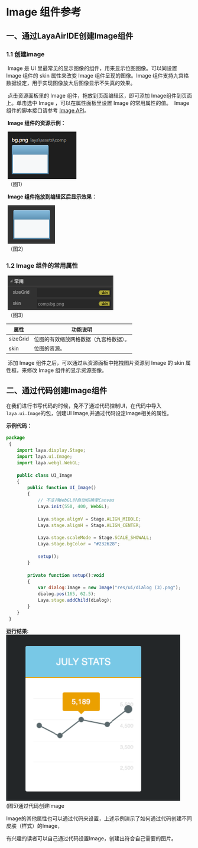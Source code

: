 # Image 组件参考



## 一、通过LayaAirIDE创建Image组件

###        1.1 创建image

​	Image 是 UI 里最常见的显示图像的组件，用来显示位图图像。可以同设置 Image 组件的 skin 属性来改变 Image 组件呈现的图像。Image 组件支持九宫格数据设定，用于实现图像放大后图像显示不失真的效果。

​        点击资源面板里的 Image 组件，拖放到页面编辑区，即可添加 Image组件到页面上。单击选中 Image ，可以在属性面板里设置 Image 的常用属性的值。
​        Image 组件的脚本接口请参考 [Image API](http://layaair.ldc.layabox.com/api/index.html?category=Core&class=laya.ui.Image)。

​        **Image 组件的资源示例：**

​        ![图片0.png](img/1.png)<br/>
​    （图1）

​         **Image 组件拖放到编辑区后显示效果：**

​        ![图片0.png](img/2.png)<br/>
​    （图2）

### 1.2 Image 组件的常用属性

​        ![图片0.png](img/3.png)<br/>
​    （图3）

| **属性**   | **功能说明**            |
| -------- | ------------------- |
| sizeGrid | 位图的有效缩放网格数据（九宫格数据）。 |
| skin     | 位图的资源。              |

 

​        添加 Image 组件之后，可以通过从资源面板中拖拽图片资源到 Image 的 skin 属性框，来修改 Image 组件的显示资源图像。

## 二、通过代码创建Image组件

​	在我们进行书写代码的时候，免不了通过代码控制UI，在代码中导入`laya.ui.Image`的包，创建UI Image,并通过代码设定Image相关的属性。

**示例代码：**

```javascript
package
 {
	import laya.display.Stage;
	import laya.ui.Image;
	import laya.webgl.WebGL;
	
	public class UI_Image
	{
		public function UI_Image()
		{
			// 不支持WebGL时自动切换至Canvas
			Laya.init(550, 400, WebGL);

			Laya.stage.alignV = Stage.ALIGN_MIDDLE;
			Laya.stage.alignH = Stage.ALIGN_CENTER;

			Laya.stage.scaleMode = Stage.SCALE_SHOWALL;
			Laya.stage.bgColor = "#232628";

			setup();			
		}

		private function setup():void
		{
			var dialog:Image = new Image("res/ui/dialog (3).png");
			dialog.pos(165, 62.5);
			Laya.stage.addChild(dialog);
		}
	}
 }
```

**运行结果:**
​	![5](img/4.png)<br/>
​	(图5)通过代码创建Image

​	Image的其他属性也可以通过代码来设置，上述示例演示了如何通过代码创建不同皮肤（样式）的Image，

有兴趣的读者可以自己通过代码设置Image，创建出符合自己需要的图片。
